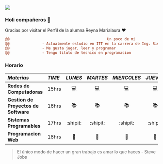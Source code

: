 ![](https://www.hogar.mapfre.es/media/2018/08/como_cuidar_un_cerezo.jpg)

### Holi compañeros 👋


Gracias por visitar el Perfil de la alumna Reyna Marialaura :heart:

```diff
@@                                             Un poco de mi                                                       @@
@@               - Actualmente estudio en ITT en la carrera de Ing. Sistemas Computacionales                       @@
@@               - Me gusta jugar, leer y programar                                                                @@
@@               - Tengo titulo de tecnico en programacion                                                         @@

```

### Horario

|*Materias* | *TIME* | *LUNES* | *MARTES* | *MIERCOLES* | *JUEVES* | *VIERNES* |
| :--	| :--	|:--:	|:--:	|:--:	| :--:	| :--:	|
| **Redes de Computadoras** | 15hrs | :computer:	| :computer: | :computer: | :computer: |:computer: |
| **Gestion de Proyectos de Software** | 16hrs | :books:	| :books: |:books: | :books: |:books: | 
| **Sistemas Programables** | 17hrs | :shipit:	| :shipit: | :shipit: | :shipit: | | 
| **Programacion Web** | 18hrs | :e-mail:	| :e-mail: | :e-mail: | :e-mail: |:e-mail: |


> El único modo de hacer un gran trabajo es amar lo que haces - Steve Jobs
